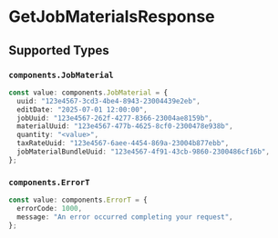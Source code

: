 # GetJobMaterialsResponse


## Supported Types

### `components.JobMaterial`

```typescript
const value: components.JobMaterial = {
  uuid: "123e4567-3cd3-4be4-8943-23004439e2eb",
  editDate: "2025-07-01 12:00:00",
  jobUuid: "123e4567-262f-4277-8366-23004ae8159b",
  materialUuid: "123e4567-477b-4625-8cf0-2300478e938b",
  quantity: "<value>",
  taxRateUuid: "123e4567-6aee-4454-869a-23004b877ebb",
  jobMaterialBundleUuid: "123e4567-4f91-43cb-9860-2300486cf16b",
};
```

### `components.ErrorT`

```typescript
const value: components.ErrorT = {
  errorCode: 1000,
  message: "An error occurred completing your request",
};
```

